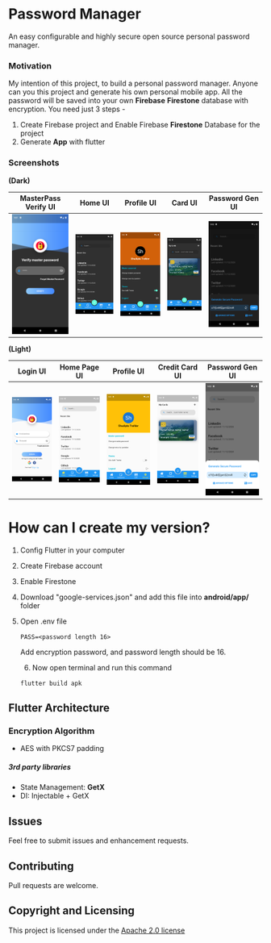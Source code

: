 # Password Manager

An easy configurable and highly secure open source personal password manager.



### Motivation

My intention of this project, to build a personal password manager. Anyone can you this project and generate his own personal mobile app. All the password will be saved into your own **Firebase** **Firestone** database with encryption. You need just 3 steps -

1. Create Firebase project and Enable Firebase **Firestone** Database for the project
2. Generate **App** with flutter



### Screenshots

**(Dark)**

|MasterPass Verify UI|   Home UI   |   Profile UI   |   Card UI   |   Password Gen UI   |
| ---- | ---- | ---- | ---- | ---- |
|   <img src ='/img/d.png'/>   |   <img src='/img/d1.png' />   |   <img src ='/img/d3.png' />   |   <img src = '/img/d4.png' />   |   <img src ="/img/d5.png" />   |

**(Light)**

| Login UI                    | Home Page UI               | Profile UI                   | Credit Card UI              | Password Gen UI             |
| --------------------------- | -------------------------- | ---------------------------- | --------------------------- | --------------------------- |
| <img src = "/img/l6.png" /> | <img src = "/img/l1.png"/> | <img src = "/img/l3.png"  /> | <img src = "/img/l4.png" /> | <img src = "/img/l5.png" /> |

# How can I create my version?

1. Config Flutter in your computer

2. Create Firebase account

3. Enable Firestone

4. Download "google-services.json" and add this file into **android/app/** folder

5. Open .env file

   ```
   PASS=<password length 16>
   ```

   Add encryption password, and password length should be 16.

   6. Now open terminal and run this command

   ```
   flutter build apk
   ```



## Flutter Architecture

### Encryption Algorithm

- AES with PKCS7 padding

##### 3rd party libraries

- State Management: **GetX**
- DI: Injectable + GetX



## Issues

Feel free to submit issues and enhancement requests.



## Contributing

Pull requests are welcome.



## Copyright and Licensing

This project is licensed under the [Apache 2.0 license](http://www.apache.org/licenses/LICENSE-2.0)